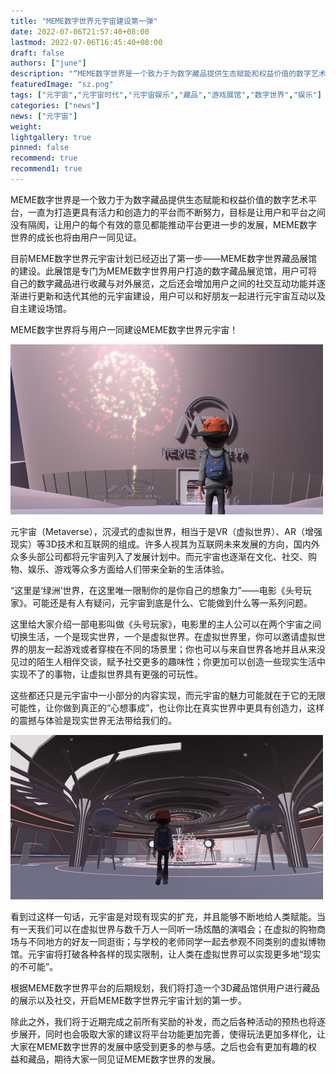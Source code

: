 ```yaml
---
title: "MEME数字世界元宇宙建设第一弹"
date: 2022-07-06T21:57:40+08:00
lastmod: 2022-07-06T16:45:40+08:00
draft: false
authors: ["june"]
description: "“MEME数字世界是一个致力于为数字藏品提供生态赋能和权益价值的数字艺术平台，一直为打造更具有活力和创造力的平台而不断努力，目标是让用户和平台之间没有隔阂，让用户的每个有效的意见都能推动平台更进一步的发展，MEME数字世界的成长也将由用户一同见证。"
featuredImage: "sz.png"
tags: ["元宇宙","元宇宙时代","元宇宙娱乐","藏品","游戏展馆","数字世界","娱乐"]
categories: ["news"]
news: ["元宇宙"]
weight: 
lightgallery: true
pinned: false
recommend: true
recommend1: true
---
```


MEME数字世界是一个致力于为数字藏品提供生态赋能和权益价值的数字艺术平台，一直为打造更具有活力和创造力的平台而不断努力，目标是让用户和平台之间没有隔阂，让用户的每个有效的意见都能推动平台更进一步的发展，MEME数字世界的成长也将由用户一同见证。

目前MEME数字世界元宇宙计划已经迈出了第一步——MEME数字世界藏品展馆的建设。此展馆是专门为MEME数字世界用户打造的数字藏品展览馆，用户可将自己的数字藏品进行收藏与对外展览，之后还会增加用户之间的社交互动功能并逐渐进行更新和迭代其他的元宇宙建设，用户可以和好朋友一起进行元宇宙互动以及自主建设场馆。

MEME数字世界将与用户一同建设MEME数字世界元宇宙！

![数字世界](sz.png)



元宇宙（Metaverse），沉浸式的虚拟世界，相当于是VR（虚拟世界）、AR（增强现实）等3D技术和互联网的组成。许多人视其为互联网未来发展的方向，国内外众多头部公司都将元宇宙列入了发展计划中。而元宇宙也逐渐在文化、社交、购物、娱乐、游戏等众多方面给人们带来全新的生活体验。

“这里是‘绿洲’世界，在这里唯一限制你的是你自己的想象力”——电影《头号玩家》。可能还是有人有疑问，元宇宙到底是什么、它能做到什么等一系列问题。

这里给大家介绍一部电影叫做《头号玩家》，电影里的主人公可以在两个宇宙之间切换生活，一个是现实世界，一个是虚拟世界。在虚拟世界里，你可以邀请虚拟世界的朋友一起游戏或者穿梭在不同的场景里；你也可以与来自世界各地并且从来没见过的陌生人相伴交谈，赋予社交更多的趣味性；你更加可以创造一些现实生活中实现不了的事物，让虚拟世界具有更强的可玩性。

这些都还只是元宇宙中一小部分的内容实现，而元宇宙的魅力可能就在于它的无限可能性，让你做到真正的“心想事成”，也让你比在真实世界中更具有创造力，这样的震撼与体验是现实世界无法带给我们的。

![数字世界](sj.png)



看到过这样一句话，元宇宙是对现有现实的扩充，并且能够不断地给人类赋能。当有一天我们可以在虚拟世界与数千万人一同听一场炫酷的演唱会；在虚拟的购物商场与不同地方的好友一同逛街；与学校的老师同学一起去参观不同类别的虚拟博物馆。元宇宙将打破各种各样的现实限制，让人类在虚拟世界可以实现更多地“现实的不可能”。

根据MEME数字世界平台的后期规划，我们将打造一个3D藏品馆供用户进行藏品的展示以及社交，开启MEME数字世界元宇宙计划的第一步。

除此之外，我们将于近期完成之前所有奖励的补发，而之后各种活动的预热也将逐步展开，同时也会吸取大家的建议将平台功能更加完善，使得玩法更加多样化，让大家在MEME数字世界的发展中感受到更多的参与感。之后也会有更加有趣的权益和藏品，期待大家一同见证MEME数字世界的发展。